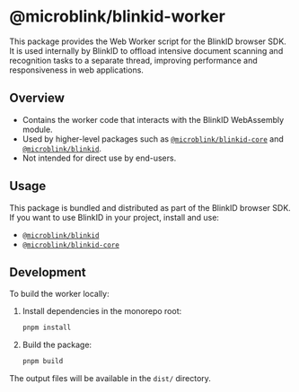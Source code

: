 # @microblink/blinkid-worker

This package provides the Web Worker script for the BlinkID browser SDK. It is used internally by BlinkID to offload intensive document scanning and recognition tasks to a separate thread, improving performance and responsiveness in web applications.

## Overview

- Contains the worker code that interacts with the BlinkID WebAssembly module.
- Used by higher-level packages such as [`@microblink/blinkid-core`](https://www.npmjs.com/package/@microblink/blinkid-core) and [`@microblink/blinkid`](https://www.npmjs.com/package/@microblink/blinkid).
- Not intended for direct use by end-users.

## Usage

This package is bundled and distributed as part of the BlinkID browser SDK. If you want to use BlinkID in your project, install and use:

- [`@microblink/blinkid`](https://www.npmjs.com/package/@microblink/blinkid)
- [`@microblink/blinkid-core`](https://www.npmjs.com/package/@microblink/blinkid-core)

## Development

To build the worker locally:

1. Install dependencies in the monorepo root:

   ```sh
   pnpm install
   ```

2. Build the package:

   ```sh
   pnpm build
   ```

The output files will be available in the `dist/` directory.
